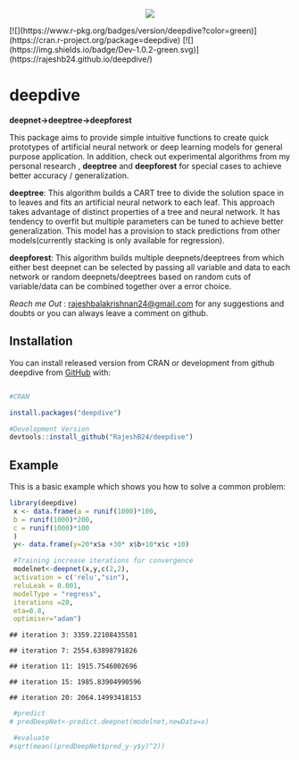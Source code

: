 
<!-- README.md is generated from README.Rmd. Please edit that file -->
<p align="center">
<img  src="https://i.ibb.co/Snv5grs/deepdivelogo.png">
</p>
[![](https://www.r-pkg.org/badges/version/deepdive?color=green)](https://cran.r-project.org/package=deepdive) [![](https://img.shields.io/badge/Dev-1.0.2-green.svg)](https://rajeshb24.github.io/deepdive/)

deepdive
========

**deepnet-&gt;deeptree-&gt;deepforest**

This package aims to provide simple intuitive functions to create quick prototypes of artificial neural network or deep learning models for general purpose application. In addition, check out experimental algorithms from my personal research , **deeptree** and **deepforest** for special cases to achieve better accuracy / generalization.

**deeptree**: This algorithm builds a CART tree to divide the solution space in to leaves and fits an artificial neural network to each leaf. This approach takes advantage of distinct properties of a tree and neural network. It has tendency to overfit but multiple parameters can be tuned to achieve better generalization. This model has a provision to stack predictions from other models(currently stacking is only available for regression).

**deepforest**: This algorithm builds multiple deepnets/deeptrees from which either best deepnet can be selected by passing all variable and data to each network or random deepnets/deeptrees based on random cuts of variable/data can be combined together over a error choice.

*Reach me Out* : <rajeshbalakrishnan24@gmail.com> for any suggestions and doubts or you can always leave a comment on github.

Installation
------------

You can install released version from CRAN or development from github deepdive from [GitHub](https://github.com/RajeshB24/deepdive) with:

``` r

#CRAN

install.packages("deepdive")

#Development Version
devtools::install_github("RajeshB24/deepdive")
```

Example
-------

This is a basic example which shows you how to solve a common problem:

``` r
library(deepdive)
 x <- data.frame(a = runif(1000)*100,
 b = runif(1000)*200,
 c = runif(1000)*100
 )
 y<- data.frame(y=20*x$a +30* x$b+10*x$c +10)

 #Training increase iterations for convergence
 modelnet<-deepnet(x,y,c(2,2),
 activation = c('relu',"sin"),
 reluLeak = 0.001,
 modelType = "regress",
 iterations =20,
 eta=0.8,
 optimiser="adam")
```

    ## iteration 3: 3359.22108435581

    ## iteration 7: 2554.63898791826

    ## iteration 11: 1915.7546002696

    ## iteration 15: 1985.83904990596

    ## iteration 20: 2064.14993418153

``` r
 #predict
# predDeepNet<-predict.deepnet(modelnet,newData=x)

 #evaluate
#sqrt(mean((predDeepNet$pred_y-y$y)^2))
```
